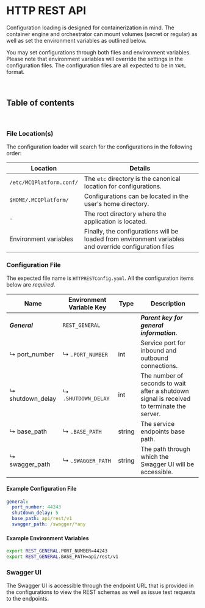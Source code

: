 # HTTP REST API

Configuration loading is designed for containerization in mind. The container engine and orchestrator can mount volumes
(secret or regular) as well as set the environment variables as outlined below.

You may set configurations through both files and environment variables. Please note that environment variables will
override the settings in the configuration files. The configuration files are all expected to be in `YAML` format.

<br/>

## Table of contents


<br/>

### File Location(s)

The configuration loader will search for the configurations in the following order:

| Location                 | Details                                                                                                |
|--------------------------|--------------------------------------------------------------------------------------------------------|
| `/etc/MCQPlatform.conf/` | The `etc` directory is the canonical location for configurations.                                      |
| `$HOME/.MCQPlatform/`    | Configurations can be located in the user's home directory.                                            |
| `.`                      | The root directory where the application is located.                                                   |
| Environment variables    | Finally, the configurations will be loaded from environment variables and override configuration files |

### Configuration File

The expected file name is `HTTPRESTConfig.yaml`. All the configuration items below are _required_.

| Name             | Environment Variable Key | Type   | Description                                                                                |
|------------------|--------------------------|--------|--------------------------------------------------------------------------------------------|
| **_General_**    | `REST_GENERAL`           |        | **_Parent key for general information._**                                                  |
| ↳ port_number    | ↳ `.PORT_NUMBER`         | int    | Service port for inbound and outbound connections.                                         |
| ↳ shutdown_delay | ↳ `.SHUTDOWN_DELAY`      | int    | The number of seconds to wait after a shutdown signal is received to terminate the server. |
| ↳ base_path      | ↳ `.BASE_PATH`           | string | The service endpoints base path.                                                           |
| ↳ swagger_path   | ↳ `.SWAGGER_PATH`        | string | The path through which the Swagger UI will be accessible.                                  |


#### Example Configuration File

```yaml
general:
  port_number: 44243
  shutdown_delay: 5
  base_path: api/rest/v1
  swagger_path: /swagger/*any
```

#### Example Environment Variables

```bash
export REST_GENERAL.PORT_NUMBER=44243
export REST_GENERAL.BASE_PATH=api/rest/v1
```

### Swagger UI
The Swagger UI is accessible through the endpoint URL that is provided in the configurations to view the REST schemas as
well as issue test requests to the endpoints.